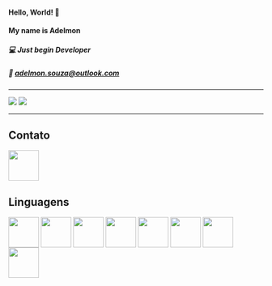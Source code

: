 #### Hello, World! 👋
#### My name is Adelmon
##### :computer: Just begin Developer 
##### :e-mail:  [adelmon.souza@outlook.com](mailto:adelmon.souza@outlook.com)

-----
<div>
<img src="https://github-readme-stats.vercel.app/api?username=adelmonsouza&show_icons=true&theme=tokyonight">

<img src="https://github-readme-stats.vercel.app/api/top-langs/?username=adelmonsouza&layout=compact)](https://github.com/anuraghazra/github-readme-stats)">
<div>

-----

## Contato

<a href="https://www.linkedin.com/in/adelmonsouza/">

<img src="https://cdn.jsdelivr.net/gh/devicons/devicon/icons/linkedin/linkedin-original.svg" align="center" heigh="50" width="60">

</a>

## Linguagens

<div>

<img src="https://cdn.jsdelivr.net/gh/devicons/devicon/icons/android/android-original.svg" align="center" heigh="50" width="60">

<img src="https://cdn.jsdelivr.net/gh/devicons/devicon/icons/kotlin/kotlin-original.svg" align="center" heigh="50" width="60">

<img src="https://cdn.jsdelivr.net/gh/devicons/devicon/icons/java/java-original.svg" align="center" heigh="50" width="60">

<img src="https://cdn.jsdelivr.net/gh/devicons/devicon/icons/css3/css3-original.svg" align="center" heigh="50" width="60">

<img src="https://cdn.jsdelivr.net/gh/devicons/devicon/icons/javascript/javascript-original.svg" align="center" heigh="50" width="60">

<img src="https://cdn.jsdelivr.net/gh/devicons/devicon/icons/html5/html5-original.svg" align="center" heigh="50" width="60">

<img src="https://cdn.jsdelivr.net/gh/devicons/devicon/icons/swift/swift-original.svg" align="center" heigh="50" width="60">

<img src="https://cdn.jsdelivr.net/gh/devicons/devicon/icons/linux/linux-original.svg" align="center" heigh="50" width="60">

<div>
